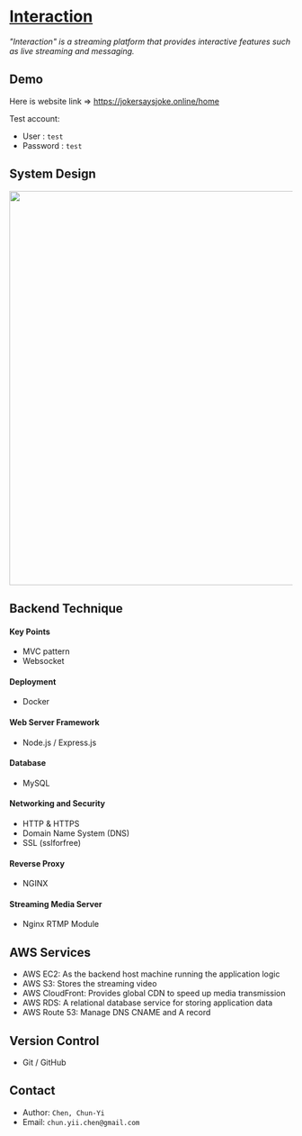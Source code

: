 # [Interaction](https://jokersaysjoke.online/home)
*"Interaction" is a streaming platform that provides interactive features such as live streaming and messaging.*
## Demo
Here is website link => <https://jokersaysjoke.online/home>

Test account:
- User : `test`
- Password : `test`

## System Design

<img src='https://user-images.githubusercontent.com/110945189/235046826-ae92ab4d-bce2-4f33-9452-a64a04538139.png' width='700px'>

## Backend Technique
#### Key Points
- MVC pattern
- Websocket

#### Deployment
- Docker

#### Web Server Framework
- Node.js / Express.js

#### Database
- MySQL

#### Networking and Security
- HTTP & HTTPS
- Domain Name System (DNS)
- SSL (sslforfree)

#### Reverse Proxy
- NGINX

#### Streaming Media Server
- Nginx RTMP Module

## AWS Services
- AWS EC2: As the backend host machine running the application logic
- AWS S3: Stores the streaming video
- AWS CloudFront: Provides global CDN to speed up media transmission
- AWS RDS: A relational database service for storing application data
- AWS Route 53: Manage DNS CNAME and A record

## Version Control
- Git / GitHub

## Contact
- Author: `Chen, Chun-Yi`
- Email: `chun.yii.chen@gmail.com`
